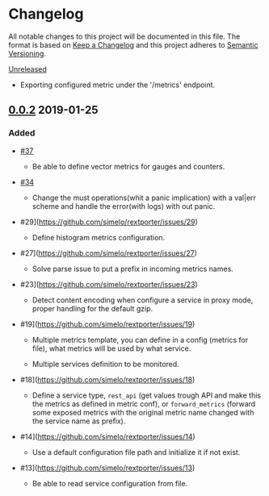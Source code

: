 # Changelog 
All notable changes to this project will be documented in this file.
The format is based on [Keep a Changelog](http://www.keepachangelog.com/en/1.0.0/) and this project adheres to [Semantic Versioning](http://www.semver.org/spec/v2.0.0.html).

[Unreleased](https://github.com/skycoin/skycoin/compare/master...develop)

- Exporting configured metric under the '/metrics' endpoint.

## [0.0.2](https://github.com/simelo/rexporter/releases...) 2019-01-25

### Added

- [\#37](https://github.com/simelo/rextporter/issues/37)

  - Be able to define vector metrics for gauges and counters.

- [\#34](https://github.com/simelo/rextporter/issues/34)

  - Change the must operations(whit a panic implication) with a val|err scheme and handle the error(with logs) with out panic.

- \#29](https://github.com/simelo/rextporter/issues/29)

  - Define histogram metrics configuration.

- \#27](https://github.com/simelo/rextporter/issues/27)

  - Solve parse issue to put a prefix in incoming metrics names.

- \#23](https://github.com/simelo/rextporter/issues/23)

  - Detect content encoding when configure a service in proxy mode, proper handling for the default gzip.

- \#19](https://github.com/simelo/rextporter/issues/19)

  - Multiple metrics template, you can define in a config (metrics for file), what metrics will be used by what service.

  - Multiple services definition to be monitored.

- \#18](https://github.com/simelo/rextporter/issues/18)

  - Define a service type, `rest_api` (get values trough API and make this the metrics as defined in metric conf), or `forward_metrics` (forward some exposed metrics with the original metric name changed with the service name as prefix).

- \#14](https://github.com/simelo/rextporter/issues/14)

  - Use a default configuration file path and initialize it if not exist.

- \#13](https://github.com/simelo/rextporter/issues/13)

  - Be able to read service configuration from file.
